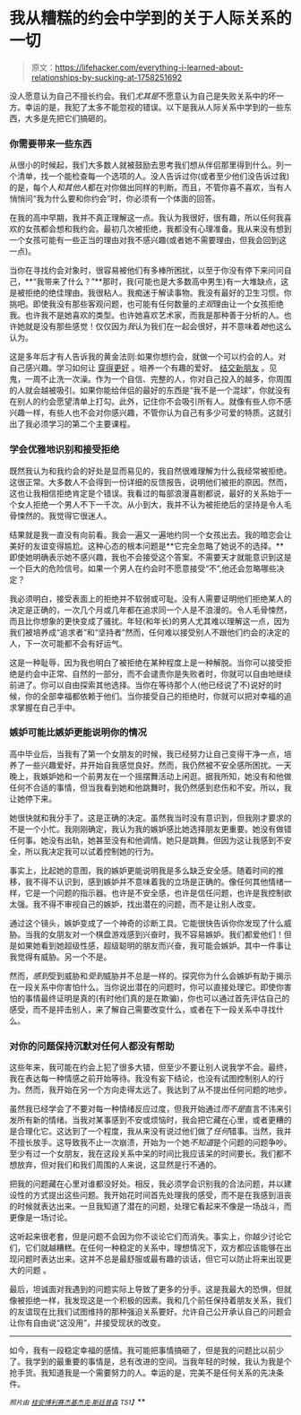 # 我从糟糕的约会中学到的关于人际关系的一切

> 原文：<https://lifehacker.com/everything-i-learned-about-relationships-by-sucking-at-1758251692>

没人愿意认为自己不擅长约会。我们*尤其是*不愿意认为自己是失败关系中的坏一方。幸运的是，我犯了太多不能忽视的错误。以下是我从人际关系中学到的一些东西，大多是先把它们搞砸的。



### **你需要带来一些东西**

从很小的时候起，我们大多数人就被鼓励去思考我们想从伴侣那里得到什么。列一个清单，找一个能检查每一个选项的人。没人告诉过你(或者至少他们没告诉过我)的是，每个人*和其他人*都在对你做出同样的判断。而且，不管你喜不喜欢，当有人悄悄问“我为什么要和你约会”时，你必须有一个体面的回答。

在我的高中早期，我并不真正理解这一点。我认为我很好，很有趣，所以任何我喜欢的女孩都会想和我约会。最初几次被拒绝，我都没有心理准备。我从来没有想到一个女孩可能有一些正当的理由对我不感兴趣(或者她不需要理由，但我会回到这一点)。

当你在寻找约会对象时，很容易被他们有多棒所困扰，以至于你没有停下来问问自己，**“我带来了什么？”**那时，我(可能也是大多数高中男生)有一大堆缺点，这是被拒绝的绝佳理由。我很粘人。我痴迷于解读事物。我没有最好的卫生习惯。你挑吧。即使我没有那些客观问题，也可能有任何数量的*主观*理由让一个女孩拒绝我。也许我不是她喜欢的类型。也许她喜欢艺术家，而我是那种善于分析的人。也许她就是没有那些感觉！仅仅因为*我*认为我们在一起会很好，并不意味着*她*也这么认为。

这是多年后才有人告诉我的黄金法则:如果你想约会，就做一个可以约会的人。对自己感兴趣。学习如何让 [穿得更好](http://lifehacker.com/how-can-i-learn-to-dress-better-1215111190) 。培养一个有趣的爱好。 [结交新朋友](http://lifehacker.com/why-its-so-hard-to-make-friends-after-college-and-wha-488975744) 。见鬼，一周不止洗一次澡。作为一个自信、完整的人，你对自己投入的越多，你周围的人就会越被吸引。如果你能给伴侣的最好的东西是“我不是一个混球”，你就没有在别人的约会愿望清单上打勾。此外，记住你不会吸引所有人。就像有些人你不感兴趣一样，有些人也不会对你感兴趣，不管你认为自己有多少可爱的特质。这就引出了我必须学习的第二个主要课程。

### **学会优雅地识别和接受拒绝**

既然我认为和我约会的好处是显而易见的，我自然很难理解为什么我经常被拒绝。这很正常。大多数人不会得到一份详细的反馈报告，说明他们被拒的原因。然而，这也让我相信拒绝肯定是个错误。我看过的每部浪漫喜剧都说，最好的关系始于一个女人拒绝一个男人不下一千次。从小到大，我并不认为被拒绝后的坚持是令人毛骨悚然的。我觉得它很迷人。

结果就是我一直没有向前看。我会一遍又一遍地约同一个女孩出去。我的暗恋会让美好的友谊变得尴尬。这种心态的根本问题是**它完全忽略了她说不的选择。**即使她明确表示她不感兴趣，我也不会接受这个答案。不需要天才就能意识到这是一个巨大的危险信号。如果一个男人在约会时不愿意接受“不”,他还会忽略哪些决定？

我必须明白，接受表面上的拒绝并不软弱或可耻。没有人需要证明他们拒绝某人的决定是正确的，一次几个月或几年都在追求同一个人是不浪漫的。令人毛骨悚然，而且比你想象的更快变成了骚扰。年轻(和年长)的男人尤其难以理解这一点，因为我们被培养成“追求者”和“坚持者”然而，任何难以接受别人不跟他们约会的决定的人，下一次可能都不会有好运气。

这是一种耻辱，因为我也明白了被拒绝在某种程度上是一种解脱。当你可以接受拒绝是约会中正常、自然的一部分，而不会谴责你是失败者时，你就可以自由地继续前进了。你可以自由探索其他选择。当你在等待那个人(他已经说了不)说好的时候，你的全部幸福都依赖于他们。当你接受自己的拒绝时，你就可以把对幸福的追求掌握在自己手中。

### 嫉妒可能比嫉妒更能说明你的情况

高中毕业后，当我有了第一个女朋友的时候，我已经努力让自己变得干净一点，培养了一些兴趣爱好，并开始自我感觉良好。然而，我仍然被不安全感所困扰。一天晚上，我嫉妒她和一个前男友在一个摇摆舞活动上闲逛。据我所知，她没有和他做任何不合适的事情，但当我看到她和他跳舞时，我仍然感到悲伤和不安。所以，我让她停下来。

她很快就和我分手了。这是正确的决定。虽然我当时没有意识到，但我刚才要求的不是一个小忙。我刚刚确定，我认为我的嫉妒感比她选择朋友更重要。她没有做错任何事。她没有出轨，她甚至没有和他调情。她只是跳舞。但因为这让我感到不安全，所以我决定我可以试着控制她的行为。

事实上，比起她的意图，我的嫉妒更能说明我是多么缺乏安全感。随着时间的推移，我不得不认识到，感到嫉妒并不意味着我的立场是正确的。像任何其他情绪一样，它是一个问题的指示器。也许是不安全感，也许是信任问题，也许是我控制欲太强。我不得不审视自己的嫉妒，找出潜在的问题，而不是让别人改变。

通过这个镜头，嫉妒变成了一个神奇的诊断工具。它能很快告诉你你发现了什么威胁。当我的女朋友对一个棋盘游戏感到兴奋时，我不容易嫉妒。我们都爱他们！但是如果她看到她超级性感，超级聪明的朋友而兴奋，我可能会嫉妒。其中一件事让我觉得有威胁。另一个不是。

然而，*感到*受到威胁和*受到*威胁并不总是一样的。探究你为什么会嫉妒有助于揭示在一段关系中你害怕什么。当你说出潜在的问题时，你可以直接处理它。即使你害怕的事情最终证明是真的(有时他们真的是在欺骗)，你也可以通过首先评估自己的感受，而不是抨击别人，来了解自己需要改变什么，或者在下一段关系中寻找什么。

### 对你的问题保持沉默对任何人都没有帮助

这些年来，我可能在约会上犯了很多大错，但至少不要让别人说我学不会。最终，我在表达每一种情感之前开始等待。我没有妄下结论，也没有试图控制别人的行为。然而，我开始在另一个方向走得太远了。我达到了从不提出任何问题的地步。

虽然我已经学会了不要对每一种情绪反应过度，但我开始通过*而不是*直言不讳来引发所有新的情绪。当我对某事感到不安或烦恼时，我会把它藏在心里，或者更糟的是合理化它。这达到了一个程度，我从来没有说过他们做了*任何*错事。当然，我并不擅长放手。这导致我不止一次崩溃，开始为一个她*不知道*是个问题的问题争吵。至少有过一个女朋友，我在这段关系中呆的时间比我应该呆的时间要长。我们都不想放弃，但对我们和我们周围的人来说，这显然是行不通的。

把我的问题藏在心里对谁都没好处。相反，我必须学会识别我的合法问题，并以建设性的方式提出这些问题。我开始花时间首先处理我的感受，而不是在我感到沮丧的时候就表达出来。一旦我知道了潜在的问题，处理它看起来不像是一场战斗，而更像是一场讨论。

这听起来很老套，但是问题不会因为你不谈论它们而消失。事实上，你越少讨论它们，它们就越糟糕。在任何一种稳定的关系中，理想情况下，双方都应该能够在出现问题时表达出来。这并不总是最舒服或最有趣的谈话，但它可以防止将来出现更大的问题 。

最后，坦诚面对我遇到的问题实际上导致了更多的分手。这是我最大的恐惧，但就像被拒绝一样，我发现这是一个积极的因素。我和几个前任保持着朋友关系，我们的友谊现在比我们试图维持的那种强迫关系要好。允许自己公开承认自己的问题会让你有自由说“这没用”，并接受现状的改变。

* * *

如今，我有一段稳定幸福的感情。我可能把事情搞砸了，但是我的问题比以前少了。我学到的最重要的事情是，总有改进的空间。当我年轻的时候，我认为我是个抢手货。我知道我是一个需要努力的人。幸运的是，完美不是任何关系的先决条件。

<small>*照片由*</small> [<small>*桂安博利赛*</small>](https://www.flickr.com/photos/instantvantage/5831509222/)<small></small>*[<small>*杰基*</small>](https://www.flickr.com/photos/sis/88844769/)<small></small>*[<small>*杰克·斯廷普森*</small>](https://www.flickr.com/photos/128539140@N03/17008681649/) <small>*T51】*</small>**